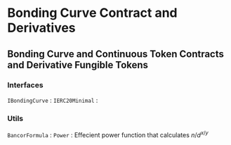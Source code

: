 # Bonding Curve Contract and Derivatives
## Bonding Curve and Continuous Token Contracts and Derivative Fungible Tokens

### Interfaces
`IBondingCurve` :
`IERC20Minimal` :

### Utils
`BancorFormula` :
`Power`         : Effecient power function that calculates ${n/d}^{x/y}$